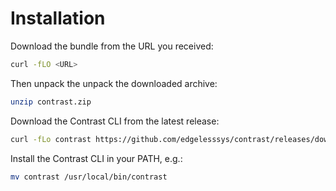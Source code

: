 # Installation

<Tabs groupId="method" queryString>
<TabItem value="private-preview" label="Private preview bundle">

Download the bundle from the URL you received:

```bash
curl -fLO <URL>
```

Then unpack the unpack the downloaded archive:

```bash
unzip contrast.zip
```

</TabItem>
<TabItem value="release" label="Release">

Download the Contrast CLI from the latest release:

```bash
curl -fLo contrast https://github.com/edgelesssys/contrast/releases/download/latest/contrast
```

</TabItem>
</Tabs>


Install the Contrast CLI in your PATH, e.g.:

```bash
mv contrast /usr/local/bin/contrast
```
